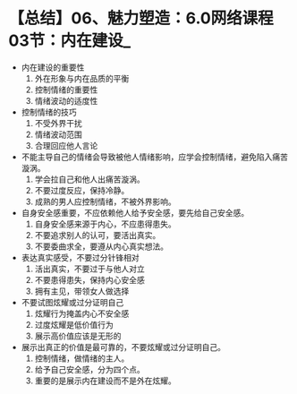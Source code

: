 # 【总结】06、魅力塑造：6.0网络课程03节：内在建设_

-   内在建设的重要性
    1.  外在形象与内在品质的平衡
    2.  控制情绪的重要性
    3.  情绪波动的适度性
-   控制情绪的技巧
    1.  不受外界干扰
    2.  情绪波动范围
    3.  合理回应他人言论
-   不能主导自己的情绪会导致被他人情绪影响，应学会控制情绪，避免陷入痛苦漩涡。
    1.  学会拉自己和他人出痛苦漩涡。
    2.  不要过度反应，保持冷静。
    3.  成熟的男人应控制情绪，不被外界影响。
-   自身安全感重要，不应依赖他人给予安全感，要先给自己安全感。
    1.  自身安全感来源于内心，不应患得患失。
    2.  不要追求别人的认可，要活出真实。
    3.  不要委曲求全，要遵从内心真实想法。
-   表达真实感受，不要过分针锋相对
    1.  活出真实，不要过于与他人对立
    2.  不要患得患失，保持内心安全感
    3.  拥有主见，带领女人做选择
-   不要试图炫耀或过分证明自己
    1.  炫耀行为掩盖内心不安全感
    2.  过度炫耀是低价值行为
    3.  展示高价值应该是无形的
-   展示出真正的价值是最可靠的，不要炫耀或过分证明自己。
    1.  控制情绪，做情绪的主人。
    2.  给予自己安全感，分为四个点。
    3.  重要的是展示内在建设而不是外在炫耀。